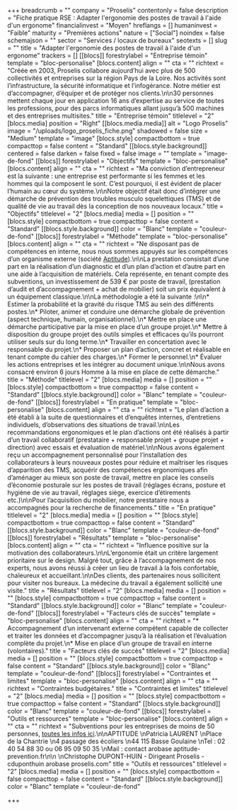 +++
breadcrumb = ""
company = "Proselis"
contentonly = false
description = "Fiche pratique RSE : Adapter l'ergonomie des postes de travail à l'aide d'un ergonome"
financialinvest = "Moyen"
hreflangs = []
humaninvest = "Faible"
maturity = "Premières actions"
nature = ["Social"]
noindex = false
schemajson = ""
sector = "Services / locaux de bureaux"
seotexts = []
slug = ""
title = "Adapter l'ergonomie des postes de travail à l'aide d'un ergonome"
trackers = []
[[blocs]]
forestrylabel = "Entreprise témoin"
template = "bloc-personalise"
[blocs.content]
align = ""
cta = ""
richtext = "Créée en 2003, Proselis collabore aujourd’hui avec plus de 500 collectivités et entreprises sur la région Pays de la Loire. Nos activités sont l’infrastructure, la sécurité informatique et l’infogérance. Notre métier est d’accompagner, d’équiper et de protéger nos clients.\n\n30 personnes mettent chaque jour en application 16 ans d’expertise au service de toutes les professions, pour des parcs informatiques allant jusqu’à 500 machines et des entreprises multisites."
title = "Entreprise témoin"
titlelevel = "2"
[blocs.media]
position = "Right"
[[blocs.media.media]]
alt = "Logo Proselis"
image = "/uploads/logo_proselis_fiche.png"
shadowed = false
size = "Medium"
template = "image"
[blocs.style]
compactbottom = true
compacttop = false
content = "Standard"
[[blocs.style.background]]
centered = false
darken = false
fixed = false
image = ""
template = "image-de-fond"
[[blocs]]
forestrylabel = "Objectifs"
template = "bloc-personalise"
[blocs.content]
align = ""
cta = ""
richtext = "Ma conviction d’entrepreneur est la suivante : une entreprise est performante si les femmes et les hommes qui la composent le sont. C’est pourquoi, il est évident de placer l’humain au cœur du système.\n\nNotre objectif était donc d’intégrer une démarche de prévention des troubles musculo squelettiques (TMS) et de qualité de vie au travail dès la conception de nos nouveaux locaux."
title = "Objectifs"
titlelevel = "2"
[blocs.media]
media = []
position = ""
[blocs.style]
compactbottom = true
compacttop = false
content = "Standard"
[[blocs.style.background]]
color = "Blanc"
template = "couleur-de-fond"
[[blocs]]
forestrylabel = "Méthode"
template = "bloc-personalise"
[blocs.content]
align = ""
cta = ""
richtext = "Ne disposant pas de compétences en interne, nous nous sommes appuyés sur les compétences d’un organisme externe (société [Aptitude](https://www.aptitude-prevention.fr/)).\n\nLa prestation consistait d’une part en la réalisation d’un diagnostic et d’un plan d’action et d’autre part en une aide à l’acquisition de matériels. Cela représente, en tenant compte des subventions, un investissement de 539 € par poste de travail, (prestation d’audit et d’accompagnement + achat de mobilier) soit un prix équivalent à un équipement classique.\n\nLa méthodologie a été la suivante :\n\n* Estimer la probabilité et la gravité du risque TMS au sein des différents postes.\n* Piloter, animer et conduire une démarche globale de prévention (aspect technique, humain, organisationnel).\n* Mettre en place une démarche participative par la mise en place d’un groupe projet.\n* Mettre à disposition du groupe projet des outils simples et efficaces qu’ils pourront utiliser seuls sur du long terme.\n* Travailler en concertation avec le responsable du projet.\n* Proposer un plan d’action, concret et réalisable en tenant compte du cahier des charges.\n* Former le personnel.\n* Évaluer les actions entreprises et les intégrer au document unique.\n\nNous avons consacré environ 6 jours Homme à la mise en place de cette démarche."
title = "Méthode"
titlelevel = "2"
[blocs.media]
media = []
position = ""
[blocs.style]
compactbottom = true
compacttop = false
content = "Standard"
[[blocs.style.background]]
color = "Blanc"
template = "couleur-de-fond"
[[blocs]]
forestrylabel = "En pratique"
template = "bloc-personalise"
[blocs.content]
align = ""
cta = ""
richtext = "Le plan d’action a été établi à la suite de questionnaires et d’enquêtes internes, d’entretiens individuels, d’observations des situations de travail.\n\nLes recommandations ergonomiques et le plan d’actions ont été réalisés à partir d’un travail collaboratif (prestataire + responsable projet + groupe projet + direction) avec essais et évaluation de matériel.\n\nNous avons également reçu un accompagnement personnalisé pour l’installation des collaborateurs à leurs nouveaux postes pour réduire et maîtriser les risques d’apparition des TMS, acquérir des compétences ergonomiques afin d’aménager au mieux son poste de travail, mettre en place les conseils d’économie posturale sur les postes de travail (réglages écrans, posture et hygiène de vie au travail, réglages siège, exercice d’étirements etc.)\n\nPour l’acquisition du mobilier, notre prestataire nous a accompagnés pour la recherche de financements."
title = "En pratique"
titlelevel = "2"
[blocs.media]
media = []
position = ""
[blocs.style]
compactbottom = true
compacttop = false
content = "Standard"
[[blocs.style.background]]
color = "Blanc"
template = "couleur-de-fond"
[[blocs]]
forestrylabel = "Résultats"
template = "bloc-personalise"
[blocs.content]
align = ""
cta = ""
richtext = "Influence positive sur la motivation des collaborateurs.\n\nL’ergonomie était un critère largement prioritaire sur le design. Malgré tout, grâce à l’accompagnement de nos experts, nous avons réussi à créer un lieu de travail à la fois confortable, chaleureux et accueillant.\n\nDes clients, des partenaires nous sollicitent pour visiter nos bureaux. La médecine du travail a également sollicité une visite."
title = "Résultats"
titlelevel = "2"
[blocs.media]
media = []
position = ""
[blocs.style]
compactbottom = true
compacttop = false
content = "Standard"
[[blocs.style.background]]
color = "Blanc"
template = "couleur-de-fond"
[[blocs]]
forestrylabel = "Facteurs clés de succès"
template = "bloc-personalise"
[blocs.content]
align = ""
cta = ""
richtext = "* Accompagnement d’un intervenant externe compétent capable de collecter et traiter les données et d’accompagner jusqu’à la réalisation et l’évaluation complète du projet.\n* Mise en place d’un groupe de travail en interne (volontaires)."
title = "Facteurs clés de succès"
titlelevel = "2"
[blocs.media]
media = []
position = ""
[blocs.style]
compactbottom = true
compacttop = false
content = "Standard"
[[blocs.style.background]]
color = "Blanc"
template = "couleur-de-fond"
[[blocs]]
forestrylabel = "Contraintes et limites"
template = "bloc-personalise"
[blocs.content]
align = ""
cta = ""
richtext = "Contraintes budgétaires."
title = "Contraintes et limites"
titlelevel = "2"
[blocs.media]
media = []
position = ""
[blocs.style]
compactbottom = true
compacttop = false
content = "Standard"
[[blocs.style.background]]
color = "Blanc"
template = "couleur-de-fond"
[[blocs]]
forestrylabel = "Outils et ressources"
template = "bloc-personalise"
[blocs.content]
align = ""
cta = ""
richtext = "Subventions pour les entreprises de moins de 50 personnes, [toutes les infos ici](https://www.economie.gouv.fr/entreprises/aide-troubles-musculo-squelettiques-TMS-pro#:\\~:text=L%27Assurance%20maladie%20propose%20une,du%20travail%20pour%20leurs%20salari%C3%A9s).\n\nAPTITUDE  \nPatricia LAURENT  \nPlace de la Chantrie  \n4 passage des écoliers  \n44 115 Basse Goulaine  \nTel : 02 40 54 88 30 ou 06 95 09 50 35  \nMail : contact arobase aptitude-prevention.fr\n\n  \nChristophe DUPONT-HUIN - Dirigeant Proselis - cduponthuin arobase proselis.com"
title = "Outils et ressources"
titlelevel = "2"
[blocs.media]
media = []
position = ""
[blocs.style]
compactbottom = false
compacttop = false
content = "Standard"
[[blocs.style.background]]
color = "Blanc"
template = "couleur-de-fond"

+++
